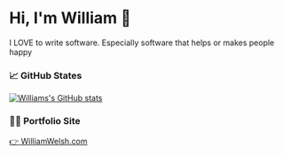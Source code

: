 # Hi, I'm William 👋
I LOVE to write software. Especially software that helps or makes people happy

### 📈 GitHub States
[![Williams's GitHub stats](https://github-readme-stats.vercel.app/api?username=WilliamWelsh&show_icons=true&theme=onedark)](https://github.com/anuraghazra/github-readme-stats)

### 🧑‍💻 Portfolio Site
[👉 WilliamWelsh.com](http://williamalanwelsh.com/)
